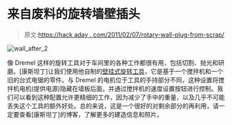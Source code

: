 # 来自废料的旋转墙壁插头

> 原文:[https://hack aday . com/2011/02/07/rotary-wall-plug-from-scrap/](https://hackaday.com/2011/02/07/rotary-wall-plug-from-scrap/)

![](../Images/29123f7d2665862a390420c0885208f1.png "wall_after_2")

像 Dremel 这样的旋转工具对于车间里的各种工作都很有用，包括切割、抛光和研磨。[康斯坦丁]让我们使用他自制的[壁挂式旋转工具](http://fun.balashova.com/2011/02/wall-plug-for-rotary-tool/#more-153)，它是基于一个搅拌机和一个旧的台式电锯的零件。与 Dremel 的电机位于工具的手持部分不同，这种设置将搅拌机电机(提供电源)隐藏在墙板后面，并通过搅拌机的速度设置按钮进行控制。我们可以看到这种配置允许更精细的工作，因为减少了手中的重量，以及几乎不可能丢失这个工具的额外好处。总的来说，这是一个很好的对剩余部分的再利用，请一定要查看[康斯坦丁]的博客，了解更多的建造信息和照片。